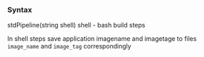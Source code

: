 ### Syntax
stdPipeline(string shell)
shell - bash build steps

In shell steps save application imagename and imagetage to files `image_name` and `image_tag` correspondingly
